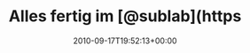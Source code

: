 ---
retweeted: false
source: <a href="http://twitter.com/download/android" rel="nofollow">Twitter for Android</a>
entities:
  hashtags:
  - text: germanyrb
    indices:
    - '51'
    - '61'
  symbols: []
  user_mentions:
  - name: sublab // Leipzig
    screen_name: sublab
    indices:
    - '16'
    - '23'
    id_str: '43881998'
    id: '43881998'
  urls: []
display_text_range:
- '0'
- '100'
favorite_count: '0'
id_str: '24787245859'
truncated: false
retweet_count: '2'
id: '24787245859'
created_at: Fri Sep 17 19:52:13 +0000 2010
favorited: false
full_text: 'Alles fertig im [@sublab](https://twitter.com/sublab). Angekickert ist
  auch. Die #germanyrb kann kommen: http://twitpic.com/2pcvq8'
lang: de
tags:
- germanyrb
- pesos:twitter
date: '2010-09-17T19:52:13+00:00'
src: https://twitter.com/bascht/status/24787245859
original_url: https://twitter.com/bascht/status/24787245859
type: twitter_tweet
text: 'Alles fertig im [@sublab](https://twitter.com/sublab). Angekickert ist auch.
  Die #germanyrb kann kommen: http://twitpic.com/2pcvq8'
title: Alles fertig im [@sublab](https

---